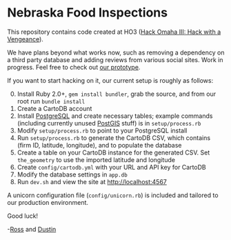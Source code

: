 Nebraska Food Inspections
=========================

This repository contains code created at HO3 ([Hack Omaha III: Hack with a Vengeance](http://www.meetup.com/Open-Nebraska-Meetup/events/149197282/)).

We have plans beyond what works now, such as removing a dependency on a third party database and adding reviews from various social sites. Work in progress. Feel free to check out [our prototype](http://foodinspections.opennebraska.io).

If you want to start hacking on it, our current setup is roughly as follows:

0. Install Ruby 2.0+, `gem install bundler`, grab the source, and from our root run `bundle install`
1. Create a CartoDB account
2. Install [PostgreSQL](http://www.postgresql.org) and create necessary tables; example commands (including currently unused [PostGIS](http://postgis.net) stuff) is in `setup/process.rb`
3. Modify `setup/process.rb` to point to your PostgreSQL install
4. Run `setup/process.rb` to generate the CartoDB CSV, which contains (firm ID, latitude, longitude), and to populate the database
5. Create a table on your CartoDB instance for the generated CSV. Set `the_geometry` to use the imported latitude and longitude
6. Create `config/cartodb.yml` with your URL and API key for CartoDB
7. Modify the database settings in `app.db`
8. Run `dev.sh` and view the site at [http://localhost:4567](http://localhost:4567)

A unicorn configuration file (`config/unicorn.rb`) is included and tailored to our production environment.

Good luck!

-[Ross](http://twitter.com/rossnelson) and [Dustin](http://twitter.com/tacktaco)